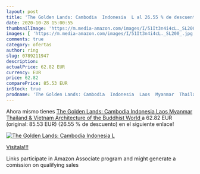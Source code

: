 ```yaml
---
layout: post
title: 'The Golden Lands: Cambodia  Indonesia  L al 26.55 % de descuento'
date: 2020-10-28 15:00:55
thumbnailImage: 'https://m.media-amazon.com/images/I/51It3n4i4cL._SL200_.jpg'
images: [ 'https://m.media-amazon.com/images/I/51It3n4i4cL._SL200_.jpg' ]
comments: true
category: ofertas
author: ring
slug: 0789211947
description:
actualPrice: 62.82 EUR
currency: EUR
price: 62.82
comparePrice: 85.53 EUR
inStock: true
prodname: 'The Golden Lands: Cambodia  Indonesia  Laos  Myanmar  Thailand & Vietnam  Architecture of the Buddhist World '
---
```


Ahora mismo tienes [The Golden Lands: Cambodia  Indonesia  Laos  Myanmar  Thailand & Vietnam  Architecture of the Buddhist World ](https://www.amazon.es/dp/0789211947/?tag=tolees-21) a 62.82 EUR (original: 85.53 EUR) (26.55 %  de descuento) en el siguiente enlace!

[![The Golden Lands: Cambodia  Indonesia  L](https://m.media-amazon.com/images/I/51It3n4i4cL._SL200_.jpg)](https://www.amazon.es/dp/0789211947/?tag=tolees-21)

[Visítala!!!](https://www.amazon.es/dp/0789211947/?tag=tolees-21)

Links participate in Amazon Associate program and might generate a comission on qualifying sales
